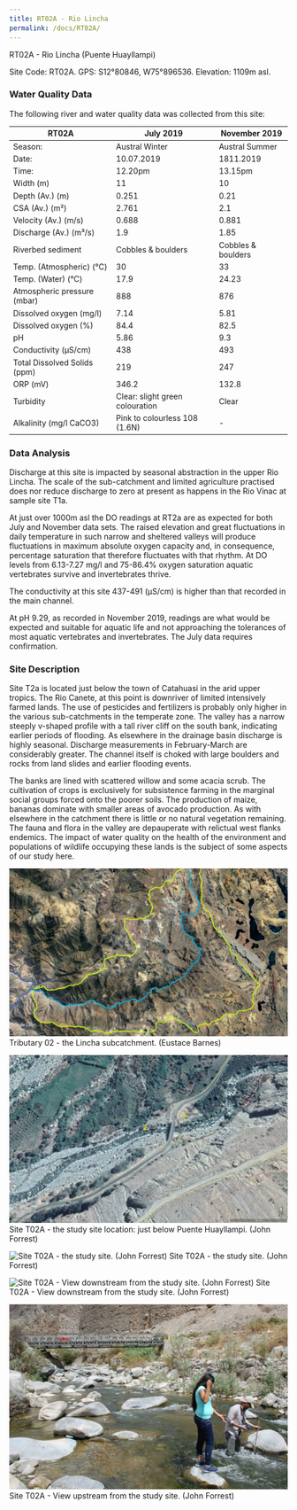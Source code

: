 ```yaml
---
title: RT02A - Rio Lincha
permalink: /docs/RT02A/
---
```

RT02A - Rio Lincha (Puente Huayllampi)

Site Code: RT02A.  GPS: S12°80846, W75°896536. Elevation:
1109m asl.

### Water Quality Data

The following river and water quality data was collected from this site:

| RT02A                        | July 2019                     | November 2019            |
|------------------------------|-------------------------------|--------------------------|
| Season:                      | Austral Winter                | Austral Summer           |
| Date:                        | 10.07.2019                    | 1811.2019                |
| Time:                        | 12.20pm                       | 13.15pm                  |
| Width (m)                    | 11                            | 10                       |
| Depth (Av.) (m)              | 0.251                         | 0.21                     |
| CSA (Av.) (m²)               | 2.761                         | 2.1                      |
| Velocity (Av.) (m/s)         | 0.688                         | 0.881                    |
| Discharge (Av.) (m³/s)       | 1.9                           | 1.85                     |
| Riverbed sediment            | Cobbles & boulders            | Cobbles & boulders       |
| Temp. (Atmospheric) (°C)     | 30                            | 33                       |
| Temp. (Water) (°C)           | 17.9                          | 24.23                    |
| Atmospheric pressure (mbar)  | 888                           | 876                      |
| Dissolved oxygen (mg/l)      | 7.14                          | 5.81                     |
| Dissolved oxygen (%)         | 84.4                          | 82.5                     |
| pH                           | 5.86                          | 9.3                      |
| Conductivity (µS/cm)         | 438                           | 493                      |
| Total Dissolved Solids (ppm) | 219                           | 247                      |
| ORP (mV)                     | 346.2                         | 132.8                    |
| Turbidity                    | Clear: slight green colouration| Clear                  |
| Alkalinity (mg/l CaCO3)      | Pink to colourless 108 (1.6N) |  -                       |

### Data Analysis
Discharge at this site is impacted by seasonal abstraction in the upper Rio Lincha. The scale of the sub-catchment and limited agriculture practised does nor reduce discharge to zero at present as happens in the Rio Vinac at sample site T1a. 

At just over 1000m asl the DO readings at RT2a are as expected for both July and November data sets. The raised elevation and great fluctuations in daily temperature in such narrow and sheltered valleys will produce fluctuations in maximum absolute oxygen capacity and, in consequence, percentage saturation that therefore fluctuates with that rhythm. At DO levels from 6.13-7.27 mg/l and 75-86.4% oxygen saturation aquatic vertebrates survive and invertebrates thrive. 

The conductivity at this site 437-491 (µS/cm) is higher than that recorded in the main channel. 

At pH 9.29, as recorded in November 2019, readings are what would be expected and suitable for aquatic life and not approaching the tolerances of most aquatic vertebrates and invertebrates. The July data requires confirmation. 


### Site Description
Site T2a is located just below the town of Catahuasi in the arid upper tropics. The Rio Canete, at this point is downriver of limited intensively farmed lands. The use of pesticides and fertilizers is probably only higher in the various sub-catchments in the temperate zone. The valley has a narrow steeply v-shaped profile with a tall river cliff on the south bank, indicating earlier periods of flooding. As elsewhere in the drainage basin discharge is highly seasonal. Discharge measurements in February-March are considerably greater. The channel itself is choked with large boulders and rocks from land slides and earlier flooding events. 

The banks are lined with scattered willow and some acacia scrub. The cultivation of crops is exclusively for subsistence farming in the marginal social groups forced onto the poorer soils. The production of maize, bananas dominate with smaller areas of avocado production. As with elsewhere in the catchment there is little or no natural vegetation remaining. The fauna and flora in the valley are depauperate with relictual west flanks endemics. The impact of water quality on the health of the environment and populations of wildlife occupying these lands is the subject of some aspects of our study here. 


![Tributary T02 - the Lincha subcatchment. (Eustace Barnes)](/assets/SiteDescriptions/T2/T2Linchasubcatchment.jpg)
Tributary 02 - the Lincha subcatchment. (Eustace Barnes)


![Site T02A - the study site location. (John Forrest)](/assets/SiteDescriptions/T2/RT02ALowerLinchavalley.jpg)
Site T02A - the study site location: just below Puente Huayllampi. (John Forrest)


![Site T02A - the study site. (John Forrest)](/assets/SiteDescriptions/T2/T2AStudysite.JPG)
Site T02A - the study site. (John Forrest)


![Site T02A - View downstream from the study site. (John Forrest)](/assets/SiteDescriptions/T2/T2AViewdownstream.JPG)
Site T02A - View downstream from the study site. (John Forrest)


![Site T02A - View upstream from the study site. (John Forrest)](/assets/SiteDescriptions/T2/T2AViewupstream.JPG)
Site T02A - View upstream from the study site. (John Forrest)
